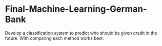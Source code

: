 # Final-Machine-Learning-German-Bank
Develop a classification system to predict who should be given credit in the future. With comparing each method works best.
